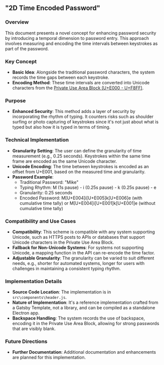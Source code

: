 ## "2D Time Encoded Password"

### Overview

This document presents a novel concept for enhancing password security by introducing a temporal dimension to password entry. This approach involves measuring and encoding the time intervals between keystrokes as part of the password.

### Key Concept

- **Basic Idea**: Alongside the traditional password characters, the system records the time gaps between each keystroke.
- **Encoding Method**: These time intervals are converted into Unicode characters from the [Private Use Area Block (U+E000 - U+F8FF)](https://unicodeplus.com/block/E000).

### Purpose

- **Enhanced Security**: This method adds a layer of security by incorporating the rhythm of typing. It counters risks such as shoulder surfing or photo capturing of keystrokes since it's not just about what is typed but also how it is typed in terms of timing.

### Technical Implementation

- **Granularity Setting**: The user can define the granularity of time measurement (e.g., 0.25 seconds). Keystrokes within the same time frame are encoded as the same Unicode character.
- **Unicode Encoding**: The time between keystrokes is encoded as an offset from U+E001, based on the measured time and granularity.
- **Password Example**:
  - Traditional Password: "Mike"
  - Typing Rhythm: M (1s pause) - i (0.25s pause) - k (0.25s pause) - e
  - Granularity: 0.25 seconds
  - Encoded Password: M[U+E004]i[U+E005]k[U+E006]e (with cumulative time tally) or M[U+E004]i[U+E001]k[U+E001]e (without cumulative time tally)

### Compatibility and Use Cases

- **Compatibility**: This scheme is compatible with any system supporting Unicode, such as HTTPS posts to APIs or databases that support Unicode characters in the Private Use Area Block.
- **Fallback for Non-Unicode Systems**: For systems not supporting Unicode, a mapping function in the API can re-encode the time factor.
- **Adjustable Granularity**: The granularity can be varied to suit different needs, e.g., shorter for automated systems, longer for users with challenges in maintaining a consistent typing rhythm.

### Implementation Details

- **Source Code Location**: The implementation is in `src\components\header.js`.
- **Nature of Implementation**: It's a reference implementation crafted from a Gatsby Template, not a library, and can be compiled as a standalone Electron app.
- **Backspace Handling**: The system records the use of backspace, encoding it in the Private Use Area Block, allowing for strong passwords that are visibly blank.

### Future Directions

- **Further Documentation**: Additional documentation and enhancements are planned for this implementation.
